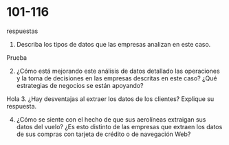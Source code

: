 # 101-116
respuestas

1. Describa los tipos de datos que las empresas analizan
en este caso.

Prueba

2. ¿Cómo está mejorando este análisis de datos detallado
las operaciones y la toma de decisiones en las empresas
descritas en este caso? ¿Qué estrategias de negocios se
están apoyando?


Hola 
3. ¿Hay desventajas al extraer los datos de los clientes?
Explique su respuesta.

4. ¿Cómo se siente con el hecho de que sus aerolíneas
extraigan sus datos del vuelo? ¿Es esto distinto de las
empresas que extraen los datos de sus compras con
tarjeta de crédito o de navegación Web?
